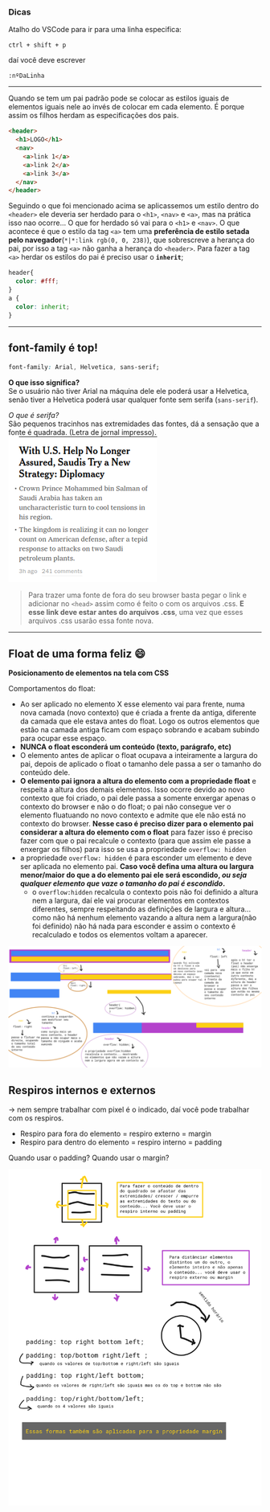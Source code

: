 ### __Dicas__ 

Atalho do VSCode para ir para uma linha especifica: 
```properties
ctrl + shift + p 
```
daí você deve escrever 
```
:nºDaLinha
```
---

Quando se tem um pai padrão pode se colocar as estilos iguais de elementos iguais nele ao invés de colocar em cada elemento. É porque assim os filhos herdam as especificações dos pais.

```html
<header>
  <h1>LOGO</h1>
  <nav>
    <a>link 1</a>
    <a>link 2</a>
    <a>link 3</a>
  </nav>
</header>
```

Seguindo o que foi mencionado acima se aplicassemos um estilo dentro do `<header>` ele deveria ser herdado para o `<h1>`, `<nav>` e `<a>`, mas na prática isso nao ocorre... O que for herdado só vai para o `<h1>` e `<nav>`. O que acontece é que o estilo da tag `<a>` tem uma __preferência de estilo setada pelo navegador__(`*|*:link rgb(0, 0, 238)`), que sobrescreve a herança do pai, por isso a tag `<a>` não ganha a herança do `<header>`.
Para fazer a tag `<a>` herdar os estilos do pai é preciso usar o __`inherit`__;

```css
header{
  color: #fff;
}
a {
  color: inherit;
}
```

---
## font-family é top!

```css
font-family: Arial, Helvetica, sans-serif;
```
__O que isso significa?__  
Se  o usuário não tiver Arial na máquina dele ele poderá usar a Helvetica, senão tiver a Helvetica poderá usar qualquer fonte sem serifa (`sans-serif`).

_O que é serifa?_  
São pequenos tracinhos nas extremidades das fontes, dá a sensação que a fonte é quadrada. (Letra de jornal impresso).
![fonte serifada](img/font-serifa.png)

> Para trazer uma fonte de fora do seu browser basta pegar o link e adicionar no `<head>` assim como é feito o com os arquivos .css. __E esse link deve estar antes do arquivos .css__, uma vez que esses arquivos .css usarão essa fonte nova.
---
## Float de uma forma feliz :smile:

__Posicionamento de elementos na tela com CSS__

Comportamentos do float:
- Ao ser aplicado no elemento X esse elemento vai para frente, numa nova camada (novo contexto) que é criada a frente da antiga, diferente da camada que ele estava antes do float. Logo os outros elementos que estão na camada antiga ficam com espaço sobrando e acabam subindo para ocupar esse espaço. 
- __NUNCA o float esconderá um conteúdo (texto, parágrafo, etc)__
- O elemento antes de aplicar o float ocupava a inteiramente a largura do pai, depois de aplicado o float o tamanho dele passa a ser o tamanho do conteúdo dele. 
- __O elemento pai ignora a altura do elemento com a propriedade float__ e respeita a altura dos demais elementos. Isso ocorre devido ao novo contexto que foi criado, o pai dele passa a somente enxergar apenas o contexto do browser e não o do float; o pai não consegue ver o elemento fluatuando no novo contexto e admite que ele não está no contexto do browser. __Nesse caso é preciso dizer para o elemento pai considerar a altura do elemento com o float__ para fazer isso é preciso fazer com que o pai recalcule o contexto (para que assim ele passe a enxergar os filhos) para isso se usa a propriedade `overflow: hidden`
- a propriedade `overflow: hidden` é para esconder um elemento e deve ser aplicada no elemento pai. __Caso você defina uma altura ou largura menor/maior do que a do elemento  pai ele será escondido, _ou seja qualquer elemento que vaze o tamanho do pai é escondido_.__
  - o `overflow:hidden` recalcula o contexto pois não foi definido a altura nem a largura, daí ele vai procurar elementos em contextos diferentes, sempre respeitando as definições de largura e altura... como não há nenhum elemento vazando a altura nem a largura(não foi definido) não há nada para esconder e assim o contexto é recalculado e todos os elementos voltam a aparecer. 


![float esquema](img/float_003.png)


## Respiros internos e externos

-> nem sempre trabalhar com pixel é o indicado, daí você pode trabalhar com os respiros. 

* Respiro para fora do elemento =  respiro externo = margin
* Respiro para dentro do elemento = respiro interno = padding

Quando usar o padding? Quando usar o margin?

![padding~margin](img/padding-margin-003.png)